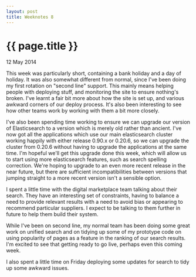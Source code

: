 ```yaml
---
layout: post
title: Weeknotes 8
---
```


{{ page.title }}
================

<p class="meta">12 May 2014<p>

This week was particularly short, containing a bank holiday and a day of
holiday.  It was also somewhat different from normal, since I've been doing my
first rotation on "second line" support.  This mainly means helping people with
deploying stuff, and monitoring the site to ensure nothing's broken.  I've
learnt a fair bit more about how the site is set up, and various awkward
corners of our deploy process.  It's also been interesting to see how other
teams work by working with them a bit more closely.

I've also been spending time working to ensure we can upgrade our version of
Elasticsearch to a version which is merely old rather than ancient.  I've now
got all the applications which use our main elasticsearch cluster working
happily with either release 0.90.x or 0.20.6, so we can upgrade the cluster
from 0.20.6 without having to upgrade the applications at the same time.  I'm
hopeful we'll get this upgrade done this week, which will allow us to start
using more elasticsearch features, such as search spelling correction.  We're
hoping to upgrade to an even more recent release in the near future, but there
are sufficient incompatibilities between versions that jumping straight to a
more recent version isn't a sensible option.

I spent a little time with the digital marketplace team talking about their
search.  They have an interesting set of constraints, having to balance a need
to provide relevant results with a need to avoid bias or appearing to recommend
particular suppliers.  I expect to be talking to them further in future to help
them build their system.

While I've been on second line, my normal team has been doing some great work
on unified search and on tidying up some of my prototype code on using
popularity of pages as a feature in the ranking of our search results.  I'm
excited to see that getting ready to go live, perhaps even this coming week.

I also spent a little time on Friday deploying some updates for search to tidy
up some awkward issues.
